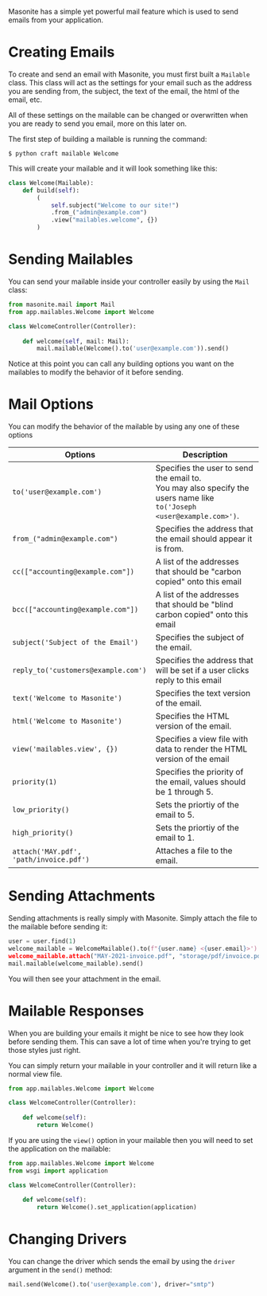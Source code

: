 Masonite has a simple yet powerful mail feature which is used to send emails from your application. 

# Creating Emails

To create and send an email with Masonite, you must first built a `Mailable` class. This class will act as the settings for your email such as the address you are sending from, the subject, the text of the email, the html of the email, etc.

All of these settings on the mailable can be changed or overwritten when you are ready to send you email, more on this later on.

The first step of building a mailable is running the command:

```terminal
$ python craft mailable Welcome
```

This will create your mailable and it will look something like this:

```python
class Welcome(Mailable):
    def build(self):
        (
            self.subject("Welcome to our site!")
            .from_("admin@example.com")
            .view("mailables.welcome", {})
        )
```

# Sending Mailables

You can send your mailable inside your controller easily by using the `Mail` class:

```python
from masonite.mail import Mail
from app.mailables.Welcome import Welcome

class WelcomeController(Controller):
  
    def welcome(self, mail: Mail):
        mail.mailable(Welcome().to('user@example.com')).send()
```

Notice at this point you can call any building options you want on the mailables to modify the behavior of it before sending.

# Mail Options

You can modify the behavior of the mailable by using any one of these options

| Options                                 | Description                                                  |
| --------------------------------------- | ------------------------------------------------------------ |
| `to('user@example.com')`                | Specifies the user to send the email to. <br />You may also specify the users name like `to('Joseph <user@example.com>')`. |
| `from_("admin@example.com")`            | Specifies the address that the email should appear it is from. |
| `cc(["accounting@example.com"])`        | A list of the addresses that should be "carbon copied" onto this email |
| `bcc(["accounting@example.com"])`       | A list of the addresses that should be "blind carbon copied" onto this email |
| `subject('Subject of the Email')`       | Specifies the subject of the email.                          |
| `reply_to('customers@example.com')`     | Specifies the address that will be set if a user clicks reply to this email |
| `text('Welcome to Masonite')`           | Specifies the text version of the email.                     |
| `html('Welcome to Masonite')`           | Specifies the HTML version of the email.                     |
| `view('mailables.view', {})`            | Specifies a view file with data to render the HTML version of the email |
| `priority(1)`                           | Specifies the priority of the email, values should be 1 through 5. |
| `low_priority()`                        | Sets the priortiy of the email to 5.                          |
| `high_priority()`                       | Sets the priortiy of the email to 1.                         |
| `attach('MAY.pdf', 'path/invoice.pdf')` | Attaches a file to the email.                                |

# Sending Attachments

Sending attachments is really simply with Masonite. Simply attach the file to the mailable before sending it:

```python
user = user.find(1)
welcome_mailable = WelcomeMailable().to(f"{user.name} <{user.email}>')
welcome_mailable.attach("MAY-2021-invoice.pdf", "storage/pdf/invoice.pdf")
mail.mailable(welcome_mailable).send()
```

You will then see your attachment in the email.

# Mailable Responses

When you are building your emails it might be nice to see how they look before sending them. This can save a lot of time when you're trying to get those styles just right.

You can simply return your mailable in your controller and it will return like a normal view file.

```python
from app.mailables.Welcome import Welcome

class WelcomeController(Controller):
  
    def welcome(self):
        return Welcome()
```

If you are using the `view()` option in your mailable then you will need to set the application on the mailable:

```python
from app.mailables.Welcome import Welcome
from wsgi import application

class WelcomeController(Controller):
  
    def welcome(self):
        return Welcome().set_application(application)
```

# Changing Drivers

You can change the driver which sends the email by using the `driver` argument in the `send()` method:

```python
mail.send(Welcome().to('user@example.com'), driver="smtp")
```

